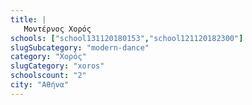 ```yaml
---
title: |
   Μοντέρνος Χορός
schools: ["school131120180153","school121120182300"]
slugSubcategory: "modern-dance"
category: "Χορός"
slugCategory: "xoros"
schoolscount: "2"
city: "Αθήνα"
---
```


